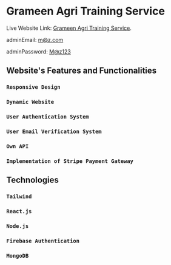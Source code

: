 # Grameen Agri Training Service

Live Website Link: [Grameen Agri Training Service](https://grameen-agri-training-service.web.app).

adminEmail: <m@z.com>

adminPassword: <M@z123>

## Website's Features and Functionalities

### `Responsive Design`

### `Dynamic Website`

### `User Authentication System`

### `User Email Verification System`

### `Own API`

### `Implementation of Stripe Payment Gateway`

## Technologies

### `Tailwind`

### `React.js`

### `Node.js`

### `Firebase Authentication`

### `MongoDB`
